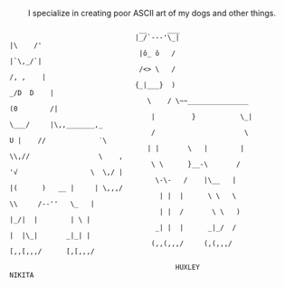 <p align="center">
  I specialize in creating poor ASCII art of my dogs and other things. 
</p>


                                    __     ___                                           
                                   |_/`---'\_|                                     |\    /'                          
                                    |ô_ ô   /                                      |`\,_/`|
                                    /<> \   /                                     /, ,    |  
                                   {_|___}  )                                   _/D  D    |
                                      \    / \~~_______________                (0        /|    
                                       |         }           \_|                \___/     |\,,_______,_
                                       /                      \                  U |    //             ˙\
                                      | |       \   |        |                     \\,//                 \    ,                
                                       \ \      }__-\       /                      '√                  \  \,/ |
                                        \-\-   /    |\__   |                       |(      )   __ |     | \,,,/ 
                                         | |  |      \ \   \                        \\     /--''   \_   | 
                                         | |  /       \ \   )                       |_/|  |        | \ |                  
                                        _| |  |      _|_/  /                        |  |\_|       _|_| | 
                                       (,,(,,,/     (,(,,,/                        [,,[,,,/      [,[,,,/

                                             HUXLEY                                      NIKITA           
                    

                   



<!--
**elizabethbarkett/elizabethbarkett** is a ✨ _special_ ✨ repository because its `README.md` (this file) appears on your GitHub profile.

Here are some ideas to get you started:

- 🔭 I’m currently working on ...
- 🌱 I’m currently learning ...
- 👯 I’m looking to collaborate on ...
- 🤔 I’m looking for help with ...
- 💬 Ask me about ...
- 📫 How to reach me: ...
- 😄 Pronouns: ...
- ⚡ Fun fact: ...
-->
